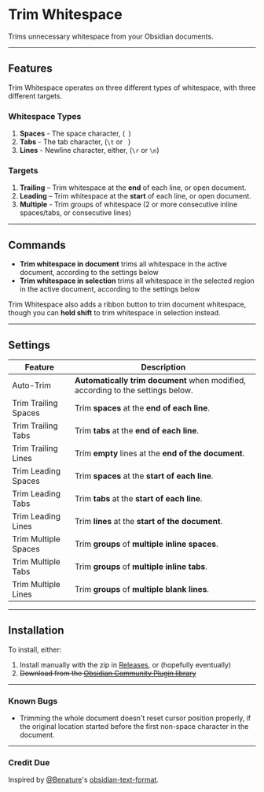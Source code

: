 # Trim Whitespace

<!-- Aspriational stuff below ⬇ -->
<!-- [![Obsidian Downloads](https://img.shields.io/badge/dynamic/json?color=7e6ad6&labelColor=34208c&label=Obsidian%20Downloads&query=$['obsidian-trim-whitespace'].downloads&url=https://raw.githubusercontent.com/obsidianmd/obsidian-releases/master/community-plugin-stats.json&)](obsidian://show-plugin?id=obsidian-trim-whitespace) ![GitHub stars](https://img.shields.io/github/stars/zlovatt/obsidian-trim-whitespace?style=flat) -->

Trims unnecessary whitespace from your Obsidian documents.

---

## Features

Trim Whitespace operates on three different types of whitespace, with three different targets.

### Whitespace Types

1. **Spaces** - The space character, (` `)
2. **Tabs** - The tab character, (`\t` or `	`)
3. **Lines** - Newline character, either, (`\r` or `\n`)

### Targets

1. **Trailing** – Trim whitespace at the **end** of each line, or open document.
2. **Leading** – Trim whitespace at the **start** of each line, or open document.
3. **Multiple** - Trim groups of whitespace (2 or more consecutive inline spaces/tabs, or consecutive lines)

---

## Commands

* **Trim whitespace in document** trims all whitespace in the active document, according to the settings below
* **Trim whitespace in selection** trims all whitespace in the selected region in the active document, according to the settings below

Trim Whitespace also adds a ribbon button to trim document whitespace, though you can **hold shift** to trim whitespace in selection instead.

---

## Settings

|       Feature        |                                   Description                                   |
| -------------------- | ------------------------------------------------------------------------------- |
| Auto-Trim            | **Automatically trim document** when modified, according to the settings below. |
| Trim Trailing Spaces | Trim **spaces** at the **end of each line**.                                    |
| Trim Trailing Tabs   | Trim **tabs** at the **end of each line**.                                      |
| Trim Trailing Lines  | Trim **empty** lines at the **end of the document**.                            |
| Trim Leading Spaces  | Trim **spaces** at the **start of each line**.                                  |
| Trim Leading Tabs    | Trim **tabs** at the **start of each line**.                                    |
| Trim Leading Lines   | Trim **lines** at the **start of the document**.                                |
| Trim Multiple Spaces | Trim **groups** of **multiple inline spaces**.                                  |
| Trim Multiple Tabs   | Trim **groups** of **multiple inline tabs**.                                    |
| Trim Multiple Lines  | Trim **groups** of **multiple blank lines**.                                    |

---

## Installation

To install, either:

1. Install manually with the zip in [Releases](http://github.com/zlovatt/obsidian-trim-whitespace/releases), or (hopefully eventually)
2. ~~Download from the [Obsidian Community Plugin library](obsidian://show-plugin?id=obsidian-trim-whitespace)~~


---

### Known Bugs

- Trimming the whole document doesn't reset cursor position properly, if the original location started before the first non-space character in the document.

---

### Credit Due

Inspired by [@Benature](https://github.com/Benature)'s [obsidian-text-format](https://github.com/Benature/obsidian-text-format).
